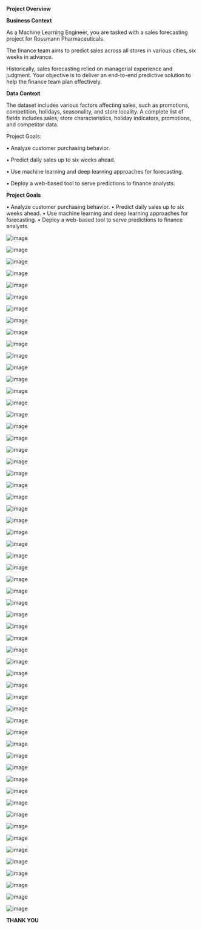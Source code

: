 **Project Overview**

**Business Context**

As a Machine Learning Engineer, you are tasked with a sales forecasting project for 
Rossmann Pharmaceuticals. 

The finance team aims to predict sales across all stores in various cities, 
six weeks in advance.

Historically, sales forecasting relied on managerial experience and judgment. 
Your objective is to deliver an end-to-end predictive solution to help the finance team plan 
effectively.

**Data Context**

The dataset includes various factors affecting sales, such as promotions, competition, holidays, 
seasonality, and store locality. A complete list of fields includes sales, store characteristics, holiday 
indicators, promotions, and competitor data. 

Project Goals: 

• Analyze customer purchasing behavior.

• Predict daily sales up to six weeks ahead. 

• Use machine learning and deep learning approaches for forecasting. 

• Deploy a web-based tool to serve predictions to finance analysts. 

**Project Goals**

• Analyze customer purchasing behavior. 
• Predict daily sales up to six weeks ahead. 
• Use machine learning and deep learning approaches for forecasting. 
• Deploy a web-based tool to serve predictions to finance analysts.

![image](https://github.com/user-attachments/assets/8b37e181-1b1d-48fb-9046-1751e5a3e36e)



![image](https://github.com/user-attachments/assets/c1927368-7ccb-491d-8684-f131cea20e00)


![image](https://github.com/user-attachments/assets/ea964953-3264-4fad-9caf-2ade4ef7bc87)



![image](https://github.com/user-attachments/assets/32e6fcbf-470b-4789-9f50-da16bdad5d90)


![image](https://github.com/user-attachments/assets/5eda744b-7c2e-472b-bffb-e55c6cf96d2a)


![image](https://github.com/user-attachments/assets/9c826101-084b-40ff-918f-91db806b314f)


![image](https://github.com/user-attachments/assets/13760293-7aed-4cbf-a2ea-9ec30ac2424a)




![image](https://github.com/user-attachments/assets/d46e366f-c31f-4ac8-86e2-0c722c44de4f)





![image](https://github.com/user-attachments/assets/9597e678-ca78-41bf-80f8-8e929cca8662)




![image](https://github.com/user-attachments/assets/cda1b891-004a-4b62-94ab-2ff8f9427a14)





![image](https://github.com/user-attachments/assets/e8dc94ea-5fa9-434c-98b8-087a885832ce)




![image](https://github.com/user-attachments/assets/fff0b947-2acf-4ddc-b1cc-c42547a3d6f3)



![image](https://github.com/user-attachments/assets/e0e71c1b-1b2e-485b-b2b4-3e9d9d4fce1a)


![image](https://github.com/user-attachments/assets/f815eb26-71df-417b-b4cc-f8d1c2d79662)


![image](https://github.com/user-attachments/assets/60337697-8031-46e4-8584-95f8323ce417)


![image](https://github.com/user-attachments/assets/dcf0dd0e-3666-44d9-acd8-19e859bce455)

![image](https://github.com/user-attachments/assets/3c5beb01-601a-480b-86f7-4998e4396776)


![image](https://github.com/user-attachments/assets/6dd648ab-1968-4397-bdc7-757d578bf6e8)


![image](https://github.com/user-attachments/assets/fc6b13cc-7d20-413c-b2f5-f4ad8c702528)



![image](https://github.com/user-attachments/assets/c7f1fb8d-6fd9-4012-bc1d-04a2a1056af2)


![image](https://github.com/user-attachments/assets/742523d1-acc9-41d6-a0ed-2e40c44a1e56)


![image](https://github.com/user-attachments/assets/2ecce0c6-a81e-4b56-92d6-242098a05275)

![image](https://github.com/user-attachments/assets/307a8603-566a-4cc1-8985-ce9373b0eda1)


![image](https://github.com/user-attachments/assets/857279b0-4574-4f91-a829-c1f58d83ed6e)

![image](https://github.com/user-attachments/assets/697b09bb-9105-484a-926c-555bd8074824)

![image](https://github.com/user-attachments/assets/c8f0a30e-0593-4428-887b-d9481fb475be)

![image](https://github.com/user-attachments/assets/41e687f6-3e4b-4414-9db2-509285aff004)

![image](https://github.com/user-attachments/assets/6af76e4a-2d0b-4999-817f-8dfb64789a1d)

![image](https://github.com/user-attachments/assets/819d6f57-4038-4588-ae1c-249096c7a7a6)

![image](https://github.com/user-attachments/assets/fb621f02-9d75-4a4c-b4ab-2d4cb2efb242)

![image](https://github.com/user-attachments/assets/2935e2e1-aa90-4e1d-950a-27309565ac1c)

![image](https://github.com/user-attachments/assets/ec45a3ab-f2fe-4099-9e4c-8c97d9a08e4e)

![image](https://github.com/user-attachments/assets/ee43ef4a-83b0-419f-8044-8004bf7ce46e)

![image](https://github.com/user-attachments/assets/fb52aa48-fd01-4435-bec4-514e37003035)


![image](https://github.com/user-attachments/assets/f2dde9c4-9527-433d-b502-7a97269f9f0d)



![image](https://github.com/user-attachments/assets/3f7ce07b-2da7-4488-8590-30741d39758f)


![image](https://github.com/user-attachments/assets/d5600e24-e5fb-4ec3-bf0a-126e078308b1)


![image](https://github.com/user-attachments/assets/22a09ff6-a15e-4c37-a83b-da65e5664c0f)

![image](https://github.com/user-attachments/assets/9fa323c4-0bb9-43c4-8890-0a3109489db4)


![image](https://github.com/user-attachments/assets/d2099e3f-1b37-4bd5-9c9e-5e0c457a5f3b)

![image](https://github.com/user-attachments/assets/68dd4808-38ab-4ddd-b0cb-ea89b5553702)


![image](https://github.com/user-attachments/assets/1dd38f5a-db4c-4d69-8a9b-4d32bd5b550a)

![image](https://github.com/user-attachments/assets/784f780d-3ef9-49af-a334-402edaec7b80)


![image](https://github.com/user-attachments/assets/fb6d3b87-1b76-4551-80c4-37f6d63528b5)


![image](https://github.com/user-attachments/assets/7e765307-e3cc-4cfc-99f1-af26c9c6a978)

![image](https://github.com/user-attachments/assets/719a9566-6473-4c7b-a340-19233bea0d91)

![image](https://github.com/user-attachments/assets/5d07cf17-659e-44b5-85b2-efe30002bc3a)

![image](https://github.com/user-attachments/assets/fdf783bb-d9f9-4e09-b8c9-12ba80f1915a)


![image](https://github.com/user-attachments/assets/e30ed81d-16b2-4112-bfe8-9846001c69e1)

![image](https://github.com/user-attachments/assets/3e4f1c2e-9f47-4ab5-adb8-07c83d2a1118)

![image](https://github.com/user-attachments/assets/3198e4c5-a0a8-458e-a116-91be5e4fa911)

![image](https://github.com/user-attachments/assets/7b582f2b-fc88-4ab8-9715-40452aee5ed9)

![image](https://github.com/user-attachments/assets/e50f80f4-a83a-4ca3-8541-b4ae41eb0ff0)

![image](https://github.com/user-attachments/assets/ee8895ee-ea8b-4049-8a3a-ed1819b83614)

![image](https://github.com/user-attachments/assets/fd48b00c-f40a-4737-a8bf-cfb41026367e)


![image](https://github.com/user-attachments/assets/21a3ef36-05fd-490e-89d2-02bb71f803a7)

![image](https://github.com/user-attachments/assets/02e5dfd8-0452-4476-bd02-dd54ca9582a1)

![image](https://github.com/user-attachments/assets/715f4ea7-c384-4c14-a127-eddbe619debf)


**THANK YOU**































































